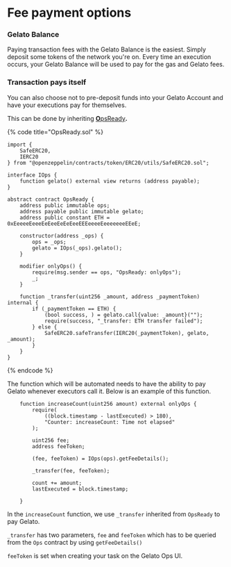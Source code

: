 # Fee payment options

### Gelato Balance

Paying transaction fees with the Gelato Balance is the easiest. Simply deposit some tokens of the network you're on. Every time an execution occurs, your Gelato Balance will be used to pay for the gas and Gelato fees.

### Transaction pays itself

You can also choose not to pre-deposit funds into your Gelato Account and have your executions pay for themselves.

This can be done by inheriting [**O**psReady](https://github.com/gelatodigital/ops/blob/master/contracts/vendor/gelato/OpsReady.sol)**.**

{% code title="OpsReady.sol" %}
```solidity
import {
    SafeERC20,
    IERC20
} from "@openzeppelin/contracts/token/ERC20/utils/SafeERC20.sol";

interface IOps {
    function gelato() external view returns (address payable);
}

abstract contract OpsReady {
    address public immutable ops;
    address payable public immutable gelato;
    address public constant ETH = 0xEeeeeEeeeEeEeeEeEeEeeEEEeeeeEeeeeeeeEEeE;

    constructor(address _ops) {
        ops = _ops;
        gelato = IOps(_ops).gelato();
    }

    modifier onlyOps() {
        require(msg.sender == ops, "OpsReady: onlyOps");
        _;
    }

    function _transfer(uint256 _amount, address _paymentToken) internal {
        if (_paymentToken == ETH) {
            (bool success, ) = gelato.call{value: _amount}("");
            require(success, "_transfer: ETH transfer failed");
        } else {
            SafeERC20.safeTransfer(IERC20(_paymentToken), gelato, _amount);
        }
    }
}
```
{% endcode %}

The function which will be automated needs to have the ability to pay Gelato whenever executors call it. Below is an example of this function.

```solidity
    function increaseCount(uint256 amount) external onlyOps {
        require(
            ((block.timestamp - lastExecuted) > 180),
            "Counter: increaseCount: Time not elapsed"
        );
        
        uint256 fee;
        address feeToken;

        (fee, feeToken) = IOps(ops).getFeeDetails();

        _transfer(fee, feeToken);

        count += amount;
        lastExecuted = block.timestamp;

    }
```

In the `increaseCount` function, we use `_transfer` inherited from `OpsReady` to pay Gelato.

`_transfer` has two parameters, `fee` and `feeToken` which has to be queried from the `Ops` contract by using `getFeeDetails()`

`feeToken` is set when creating your task on the Gelato Ops UI.
